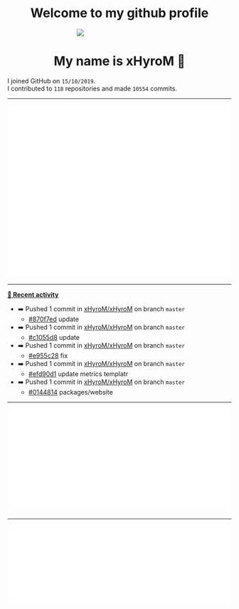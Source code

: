 <p align="center">
    <h1 align="center">Welcome to my github profile</h1>
    <img style="margin-left: auto; margin-right: auto; display: block;" src="https://avatars.githubusercontent.com/u/64907994" width="192" />
    <h1 align="center">My name is xHyroM 👋</h1>
</p>

I joined GitHub on `15/10/2019`.  
I contributed to `118` repositories and made `10554` commits.  

___

<img src="https://github.com/xHyroM/xHyroM/blob/master/.cache/base.svg">

___

**[📰 Recent activity](https://github.com/xHyroM)**
* ➡️ Pushed 1 commit in [xHyroM/xHyroM](https://github.com/xHyroM/xHyroM) on branch `master`
  * [#870f7ed](https://github.com/xHyroM/xHyroM/commit/870f7ed) update
* ➡️ Pushed 1 commit in [xHyroM/xHyroM](https://github.com/xHyroM/xHyroM) on branch `master`
  * [#c1055d8](https://github.com/xHyroM/xHyroM/commit/c1055d8) update
* ➡️ Pushed 1 commit in [xHyroM/xHyroM](https://github.com/xHyroM/xHyroM) on branch `master`
  * [#e955c28](https://github.com/xHyroM/xHyroM/commit/e955c28) fix
* ➡️ Pushed 1 commit in [xHyroM/xHyroM](https://github.com/xHyroM/xHyroM) on branch `master`
  * [#efd90d1](https://github.com/xHyroM/xHyroM/commit/efd90d1) update metrics templatr
* ➡️ Pushed 1 commit in [xHyroM/xHyroM](https://github.com/xHyroM/xHyroM) on branch `master`
  * [#0144814](https://github.com/xHyroM/xHyroM/commit/0144814) packages/website


___

<img src="https://github.com/xHyroM/xHyroM/blob/master/.cache/isocalendar.svg">

___

<img src="https://github.com/xHyroM/xHyroM/blob/master/.cache/languages.svg">